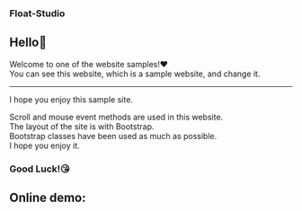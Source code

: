 ### Float-Studio


## Hello👋 <br>
Welcome to one of the website samples!❤️<br>
You can see this website, which is a sample website, and change it. <br>
<hr>
I hope you enjoy this sample site.<br>

Scroll and mouse event methods are used in this website.<br>
The layout of the site is with Bootstrap.<br>
Bootstrap classes have been used as much as possible.<br>
I hope you enjoy it.<br>

### Good Luck!😘
## Online demo:
